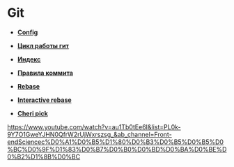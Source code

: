 # Git

* **<a href="./pages/config/readme.md">Config</a>**
* **<a href="./pages/cycle/readme.md">Цикл работы гит</a>**
* **<a href="./pages/index/readme.md">Индекс</a>**
* **<a href="./pages/commit-style/readme.md">Правила коммита</a>**




* **<a href="./pages/types/readme.md">Rebase</a>**
* **<a href="./pages/types/readme.md">Interactive rebase</a>**
* **<a href="./pages/types/readme.md">Cheri pick</a>**


https://www.youtube.com/watch?v=au1Tb0tEe6I&list=PL0k-9Y7O1GweYJHN0QfrW2rUjWxrszsg_&ab_channel=Front-endSciencec%D0%A1%D0%B5%D1%80%D0%B3%D0%B5%D0%B5%D0%BC%D0%9F%D1%83%D0%B7%D0%B0%D0%BD%D0%BA%D0%BE%D0%B2%D1%8B%D0%BC